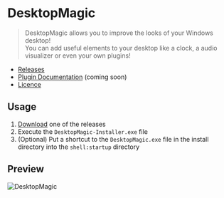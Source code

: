 # DesktopMagic
 
> DesktopMagic allows you to improve the looks of your Windows desktop!\
> You can add useful elements to your desktop like a clock, a audio visualizer or even your own plugins!

- [Releases](https://github.com/Stone-Red-Code/DesktopMagic/releases)
- [Plugin Documentation](https://github.com/Stone-Red-Code/DesktopMagic/wiki) (coming soon)
- [Licence](https://github.com/Stone-Red-Code/DesktopMagic/blob/main/LICENSE)

## Usage

1. [Download](https://github.com/Stone-Red-Code/DesktopMagic/releases) one of the releases
2. Execute the `DesktopMagic-Installer.exe` file
3. (Optional) Put a shortcut to the `DesktopMagic.exe` file in the install directory into the `shell:startup` directory

## Preview

![DesktopMagic](https://user-images.githubusercontent.com/56473591/120899825-e6a1e980-c631-11eb-9b8b-28a28a12a2b4.png)
